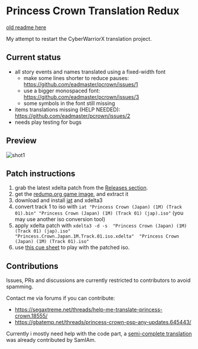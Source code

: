 
# Princess Crown Translation Redux

[old readme here](readme.txt.old)

My attempt to restart the CyberWarriorX translation project.

## Current status

 - all story events and names translated using a fixed-width font
   - make some lines shorter to reduce pauses: https://github.com/eadmaster/pcrown/issues/1
   - use a bigger monospaced font: https://github.com/eadmaster/pcrown/issues/3
   - some symbols in the font still missing
 - items translations missing (HELP NEEDED): https://github.com/eadmaster/pcrown/issues/2
 - needs play testing for bugs

## Preview

![shot1](https://github.com/user-attachments/assets/517c4f76-3926-4831-9924-0dd5ac1e6487)

## Patch instructions

1. grab the latest xdelta patch from the [Releases section](https://github.com/eadmaster/pcrown/releases).
2. get the [redump.org game image](http://redump.org/disc/4901/), and extract it
3. download and install [iat](http://sourceforge.net/projects/iat.berlios/) and xdelta3
4. convert track 1 to iso with
`iat "Princess Crown (Japan) (1M) (Track 01).bin" "Princess Crown (Japan) (1M) (Track 01) (jap).iso"`  (you may use another iso conversion tool)
5. apply xdelta patch with
`xdelta3 -d -s  "Princess Crown (Japan) (1M) (Track 01) (jap).iso"  "Princess.Crown.Japan.1M.Track.01.iso.xdelta"  "Princess Crown (Japan) (1M) (Track 01).iso"`
6. use [this cue sheet](https://github.com/eadmaster/pcrown/blob/master/src/buildcd/Princess%20Crown%20(Japan)%20(1M).cue) to play with the patched iso.


## Contributions
 
Issues, PRs and discussions are currently restricted to contributors to avoid spamming.

Contact me via forums if you can contribute:

 - https://segaxtreme.net/threads/help-me-translate-princess-crown.18555/
 - https://gbatemp.net/threads/princess-crown-psp-any-updates.645443/

Currently i mostly need help with the code part, a [semi-complete translation](https://github.com/eadmaster/pcrown/tree/master/script/eng) was already contributed by SamIAm.
